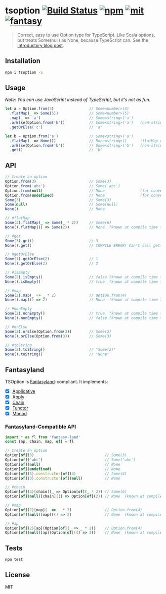# tsoption [![Build Status][build]](https://circleci.com/gh/bcherny/tsoption) [![npm]](https://www.npmjs.com/package/tsoption) [![mit]](https://opensource.org/licenses/MIT) [![fantasy]](https://github.com/fantasyland/fantasy-land#monad)

[build]: https://img.shields.io/circleci/project/bcherny/tsoption.svg?branch=master&style=flat-square
[npm]: https://img.shields.io/npm/v/tsoption.svg?style=flat-square
[mit]: https://img.shields.io/npm/l/tsoption.svg?style=flat-square
[fantasy]: https://img.shields.io/badge/fantasyland-Monad-ff4ba4.svg?style=flat-square

> Correct, easy to use Option type for TypeScript. Like Scala options, but treats Some(null) as None, because TypeScript can. See the [introductory blog post](https://performancejs.com/post/ewff3hj/Options-in-TypeScript).

## Installation

```sh
npm i tsoption -S
```

## Usage

*Note: You can use JavaScript instead of TypeScript, but it's not as fun.*

```ts
let a = Option.from(3)                // Some<number>(3)
  .flatMap(_ => Some(5))              // Some<number>(5)
  .map(_ => 'a')                      // Some<string>('a')
  .orElse(Option.from('b'))           // Some<string>('a')   (non-string type gives a compile error)
  .getOrElse('c')                     // 'a'

let b = Option.from('a')              // Some<string>('a')
  .flatMap(_ => None())               // None<string>()      (flatMap can map to any type)
  .orElse(Option.from('b'))           // Some<string>('b')   (non-string type gives a compile error)
  .get()                              // 'b'
```

## API

```ts
// Create an option
Option.from(3)                        // Some(3)
Option.from('abc')                    // Some('abc')
Option.from(null)                     // None                (for convenience)
Option.from(undefined)                // None                (for convenience)
Some(3)                               // Some(3)
Some(null)                            // Some(null)
None()                                // None

// #flatMap
Some(3).flatMap(_ => Some(_ * 2))     // Some(6)
None().flatMap(() => Some(2))         // None  (known at compile time too!)

// #get
Some(3).get()                         // 3
None().get()                          // COMPILE ERROR! Can't call get() on None

// #getOrElse
Some(1).getOrElse(2)                  // 1
None().getOrElse(2)                   // 2

// #isEmpty
Some(2).isEmpty()                     // false (known at compile time too!)
None().isEmpty()                      // true  (known at compile time too!)

// #map
Some(2).map(_ => _ * 2)               // Option.from(4)
None().map(() => 2)                   // None  (known at compile time too!)

// #nonEmpty
Some(2).nonEmpty()                    // true  (known at compile time too!)
None().nonEmpty()                     // false (known at compile time too!)

// #orElse
Some(2).orElse(Option.from(3))        // Some(2)
None().orElse(Option.from(3))         // Some(3)

// #toString
Some(2).toString()                    // "Some(2)"
None().toString()                     // "None"
```

## Fantasyland

TSOption is [Fantasyland](https://github.com/fantasyland/fantasy-land)-compliant. It implements:

- [x] [Applicative](https://github.com/fantasyland/fantasy-land#applicative)
- [x] [Apply](https://github.com/fantasyland/fantasy-land#apply)
- [x] [Chain](https://github.com/fantasyland/fantasy-land#chain)
- [x] [Functor](https://github.com/fantasyland/fantasy-land#functor)
- [x] [Monad](https://github.com/fantasyland/fantasy-land#monad)

### Fantasyland-Compatible API

```ts
import * as fl from 'fantasy-land'
const {ap, chain, map, of} = fl

// Create an option
Option[of](3)                                // Some(3)
Option[of]('abc')                            // Some('abc')
Option[of](null)                             // None
Option[of](undefined)                        // None
Option[of](3).constructor[of](4)             // Some(4)
Option[of](3).constructor[of](null)          // None

// #chain
Option[of](3)[chain](_ => Option[of](_ * 2)) // Some(6)
Option[of](null)[chain](() => Option[of](2)) // None  (known at compile time too!)

// #map
Option[of](2)[map](_ => _ * 2)               // Option.from(4)
Option[of](null)[map](() => 2)               // None  (known at compile time too!)

// #ap
Option[of](2)[ap](Option[of](_ => _ * 2))    // Option.from(4)
Option[of](null)[ap](Option[of](() => 2))    // None  (known at compile time too!)
```

## Tests

```sh
npm test
```

## License

MIT
